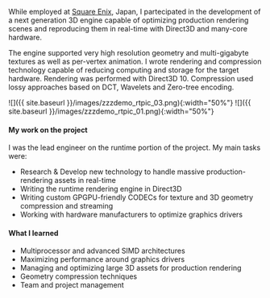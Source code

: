 While employed at [Square Enix](https://en.wikipedia.org/wiki/Square_Enix), Japan, I partecipated in the development of a next generation 3D engine capable of optimizing production rendering scenes and reproducing them in real-time with Direct3D and many-core hardware.

The engine supported very high resolution geometry and multi-gigabyte textures as well as per-vertex animation.
I wrote rendering and compression technology capable of reducing computing and storage for the target hardware.
Rendering was performed with Direct3D 10. Compression used lossy approaches based on DCT, Wavelets and Zero-tree encoding.

![]({{ site.baseurl }}/images/zzzdemo_rtpic_03.png){:width="50%"} ![]({{ site.baseurl }}/images/zzzdemo_rtpic_01.png){:width="50%"}

#### My work on the project

I was the lead engineer on the runtime portion of the project. My main tasks were:

- Research & Develop new technology to handle massive production-rendering assets in real-time
- Writing the runtime rendering engine in Direct3D
- Writing custom GPGPU-friendly CODECs for texture and 3D geometry compression and streaming
- Working with hardware manufacturers to optimize graphics drivers

#### What I learned

- Multiprocessor and advanced SIMD architectures
- Maximizing performance around graphics drivers
- Managing and optimizing large 3D assets for production rendering
- Geometry compression techniques
- Team and project management
